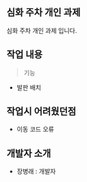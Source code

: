 ## 심화 주차 개인 과제
심화 주차 개인 과제 입니다.

## 작업 내용
> 기능
+ 발판 배치

## 작업시 어려웠던점
+ 이동 코드 오류

## 개발자 소개
+ 장병래 : 개발자
